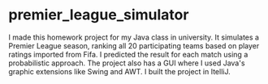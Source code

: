 # premier_league_simulator
I made this homework project for my Java class in university. It simulates a Premier League season, ranking all 20 participating teams based on player ratings imported from Fifa. I predicted the result for each match using a probabilistic approach.
The project also has a GUI where I used Java's graphic extensions like Swing and AWT.
I built the project in ItelliJ.
